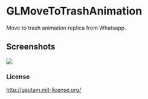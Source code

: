 GLMoveToTrashAnimation
======================
Move to trash animation replica from Whatsapp.


Screenshots
------------
<img src="/demo.gif" />


### License
http://gautam.mit-license.org/
